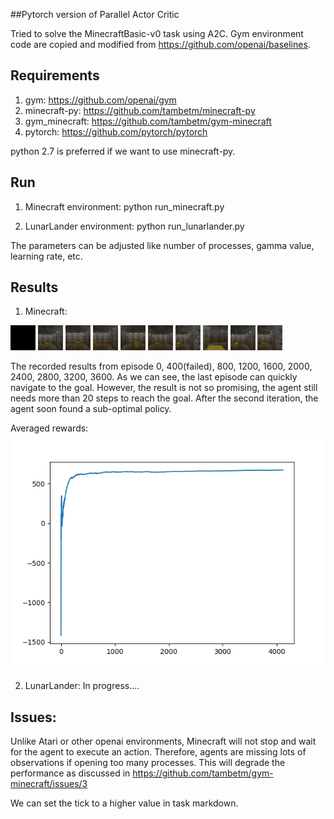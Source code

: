 ##Pytorch version of Parallel Actor Critic

Tried to solve the MinecraftBasic-v0 task using A2C.
Gym environment code are copied and modified from https://github.com/openai/baselines.

## Requirements
1. gym: https://github.com/openai/gym
2. minecraft-py: https://github.com/tambetm/minecraft-py
3. gym_minecraft: https://github.com/tambetm/gym-minecraft
4. pytorch: https://github.com/pytorch/pytorch

python 2.7 is preferred if we want to use minecraft-py.


## Run

1. Minecraft environment:
python run_minecraft.py

2. LunarLander environment:
python run_lunarlander.py

The parameters can be adjusted like number of processes, gamma value, learning rate, etc.

## Results

1. Minecraft:


![alt-text-1](videos/0.gif "Episode-0")
![alt-text-2](videos/400.gif "Episode-400")
![alt-text-3](videos/800.gif "Episode-800")
![alt-text-4](videos/1200.gif "Episode-1200")
![alt-text-5](videos/1600.gif "Episode-1600")
![alt-text-2](videos/2000.gif "Episode-2000")
![alt-text-2](videos/2400.gif "Episode-2400")
![alt-text-2](videos/2800.gif "Episode-2800")
![alt-text-2](videos/3200.gif "Episode-3200")
![alt-text-2](videos/3600.gif "Episode-3600")

The recorded results from episode 0, 400(failed), 800, 1200, 1600, 2000, 2400, 2800, 3200, 3600.
As we can see, the last episode can quickly navigate to the goal. However, the result is not so
promising, the agent still needs more than 20 steps to reach the goal. After the second iteration, the agent soon found a sub-optimal policy.

Averaged rewards:
![alt-text-1](videos/rewards.png "Episode-0")


2. LunarLander:
In progress....

## Issues:

Unlike Atari or other openai environments, Minecraft will not stop and wait for the agent to execute an action. Therefore, 
agents are missing lots of observations if opening too many processes. This will degrade the performance as discussed in 
https://github.com/tambetm/gym-minecraft/issues/3

We can set the tick to a higher value in task markdown.
